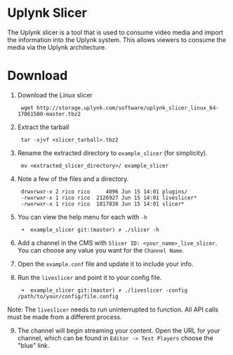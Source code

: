 Uplynk Slicer
=============

The Uplynk slicer is a tool that is used to consume video media and import the information into the Uplynk system.  This allows viewers to consume the media via the Uplynk architecture.  

Download
========

1. Download the Linux slicer

        wget http://storage.uplynk.com/software/uplynk_slicer_linux_64-17061500-master.tbz2

2. Extract the tarball 

        tar -xjvf <slicer_tarball>.tbz2

3. Rename the extracted directory to `example_slicer` (for simplicity).
 
        mv <extracted_slicer_directory>/ example_slicer

4. Note a few of the files and a directory.

        drwxrwxr-x 2 rico rico     4096 Jun 15 14:01 plugins/
        -rwxrwxr-x 1 rico rico  2126927 Jun 15 14:01 liveslicer*
        -rwxrwxr-x 1 rico rico  1817838 Jun 15 14:01 slicer*

5. You can view the help menu for each with `-h`

        ➜  example_slicer git:(master) ✗ ./slicer -h

6. Add a channel in the CMS with `Slicer ID: <your_name>_live_slicer`.  You can choose any value you want for the `Channel Name`.

7. Open the `example.conf` file and update it to include your info.

8. Run the `liveslicer` and point it to your config file.

        ➜  example_slicer git:(master) ✗ ./liveslicer -config /path/to/your/config/file.config

Note: The `liveslicer` needs to run uninterrupted to function.  All API calls must be made from a different process.

9. The channel will begin streaming your content.  Open the URL for your channel, which can be found in `Editor -> Test Players` choose the "blue" link.
